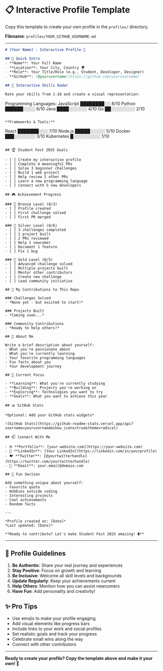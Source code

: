 # 📋 Interactive Profile Template

Copy this template to create your own profile in the `profiles/` directory.

**Filename**: `profiles/YOUR_GITHUB_USERNAME.md`

---

```markdown
# [Your Name] - Interactive Profile 🚀

## 👋 Quick Intro
- **Name**: Your Full Name
- **Location**: Your City, Country 🌍
- **Role**: Your Title/Role (e.g., Student, Developer, Designer)
- **GitHub**: [@yourusername](https://github.com/yourusername)

## 🎯 Interactive Skills Radar

Rate your skills from 1-10 and create a visual representation:

```
Programming Languages:
JavaScript   ████████░░ 8/10
Python      ██████░░░░ 6/10
Java        ████░░░░░░ 4/10
Go          ██░░░░░░░░ 2/10
```

**Frameworks & Tools:**
```
React       ███████░░░ 7/10
Node.js     █████░░░░░ 5/10
Docker      ███░░░░░░░ 3/10
Kubernetes  █░░░░░░░░░ 1/10
```

## 🏆 Student Fest 2025 Goals

- [ ] Create my interactive profile
- [ ] Complete 4 meaningful PRs
- [ ] Solve 3 beginner challenges
- [ ] Build 1 web project
- [ ] Help review 2 other PRs
- [ ] Learn a new programming language
- [ ] Connect with 5 new developers

## 🎮 Achievement Progress

### 🥉 Bronze Level (0/3)
- [ ] Profile created
- [ ] First challenge solved
- [ ] First PR merged

### 🥈 Silver Level (0/6)
- [ ] 3 challenges completed
- [ ] 1 project built
- [ ] 2 PRs reviewed
- [ ] Help 1 newcomer
- [ ] Document 1 feature
- [ ] Fix 1 bug

### 🥇 Gold Level (0/5)
- [ ] Advanced challenge solved
- [ ] Multiple projects built
- [ ] Mentor other contributors
- [ ] Create new challenge
- [ ] Lead community initiative

## 🚀 My Contributions to This Repo

### Challenges Solved
- *None yet - but excited to start!*

### Projects Built
- *Coming soon...*

### Community Contributions
- *Ready to help others!*

## 🌟 About Me

Write a brief description about yourself:
- What you're passionate about
- What you're currently learning
- Your favorite programming languages
- Fun facts about you
- Your development journey

## 🎯 Current Focus

- **Learning**: What you're currently studying
- **Building**: Projects you're working on  
- **Exploring**: Technologies you want to try
- **Goals**: What you want to achieve this year

## 📊 GitHub Stats

*Optional: Add your GitHub stats widgets*

![GitHub Stats](https://github-readme-stats.vercel.app/api?username=yourusername&show_icons=true&theme=radical)

## 📫 Connect With Me

- 🌐 **Portfolio**: [your-website.com](https://your-website.com)
- 💼 **LinkedIn**: [Your LinkedIn](https://linkedin.com/in/yourprofile)
- 🐦 **Twitter**: [@yourtwitterhandle](https://twitter.com/yourtwitterhandle)
- 📧 **Email**: your.email@domain.com

## 🎉 Fun Section

Add something unique about yourself:
- Favorite quote
- Hobbies outside coding
- Interesting projects
- Cool achievements
- Random facts

---

*Profile created on: [Date]*  
*Last updated: [Date]*

**Ready to contribute? Let's make Student Fest 2025 amazing! �**
```

---

## 📝 Profile Guidelines

1. **Be Authentic**: Share your real journey and experiences
2. **Stay Positive**: Focus on growth and learning
3. **Be Inclusive**: Welcome all skill levels and backgrounds
4. **Update Regularly**: Keep your achievements current
5. **Help Others**: Mention how you can assist newcomers
6. **Have Fun**: Add personality and creativity!

## ✨ Pro Tips

- Use emojis to make your profile engaging 
- Add visual elements like progress bars
- Include links to your work and social profiles
- Set realistic goals and track your progress
- Celebrate small wins along the way
- Connect with other contributors

---

**Ready to create your profile? Copy the template above and make it your own! 🚀**